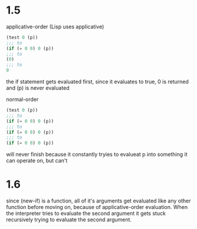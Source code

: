 
# 1.5
applicative-order (Lisp uses applicative)
```scheme
(test 0 (p))
;;; to
(if (= 0 0) 0 (p))
;;; to
(0)
;;; to
0
```

the if statement gets evaluated first, since it evaluates to true, 0 is returned and (p) is never evaluated

normal-order
```scheme
(test 0 (p))
;;; to
(if (= 0 0) 0 (p))
;;; to
(if (= 0 0) 0 (p))
;;; to
(if (= 0 0) 0 (p))
```

will never finish because it constantly tryies to evalueat p into something it can operate on, but can't

# 1.6
since (new-if) is a function, all of it's arguments get evaluated like any other function before moving on, because of applicative-order evaluation. When the interpreter tries to evaluate the second argument it gets stuck recursively trying to evaluate the second argument.